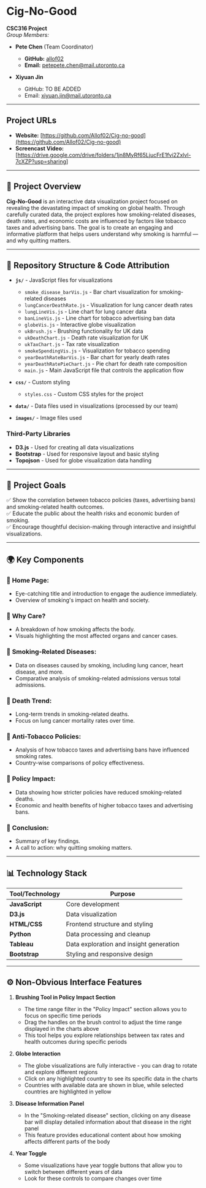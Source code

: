 # Cig-No-Good  
**CSC316 Project**  
_Group Members:_  
- **Pete Chen** (Team Coordinator)  
  - **GitHub:** [allof02](https://github.com/allof02)  
  - **Email:** [petepete.chen@mail.utoronto.ca](mailto:petepete.chen@mail.utoronto.ca)  

- **Xiyuan Jin**  
  - GitHub: TO BE ADDED  
  - Email: xiyuan.jin@mail.utoronto.ca  

---

## Project URLs
- **Website:** [https://github.com/Allof02/Cig-no-good](https://github.com/Allof02/Cig-no-good)
- **Screencast Video:** [https://drive.google.com/drive/folders/1jn8MyRf65LjucFrE1fvi2Zxlvl-7cXZP?usp=sharing]

---

## 📌 **Project Overview**  
**Cig-No-Good** is an interactive data visualization project focused on revealing the devastating impact of smoking on global health. Through carefully curated data, the project explores how smoking-related diseases, death rates, and economic costs are influenced by factors like tobacco taxes and advertising bans. The goal is to create an engaging and informative platform that helps users understand why smoking is harmful — and why quitting matters.  

---

## 📂 **Repository Structure & Code Attribution**

- **`js/`** - JavaScript files for visualizations
  - `smoke_disease_barVis.js` - Bar chart visualization for smoking-related diseases
  - `lungCancerDeathRate.js` - Visualization for lung cancer death rates
  - `lungLineVis.js` - Line chart for lung cancer data
  - `banLineVis.js` - Line chart for tobacco advertising ban data
  - `globeVis.js` - Interactive globe visualization
  - `ukBrush.js` - Brushing functionality for UK data
  - `ukDeathChart.js` - Death rate visualization for UK
  - `ukTaxChart.js` - Tax rate visualization
  - `smokeSpendingVis.js` - Visualization for tobacco spending
  - `yearDeathRateBarVis.js` - Bar chart for yearly death rates
  - `yearDeathRatePieChart.js` - Pie chart for death rate composition
  - `main.js` - Main JavaScript file that controls the application flow

- **`css/`** - Custom styling
  - `styles.css` - Custom CSS styles for the project

- **`data/`** - Data files used in visualizations (processed by our team)
- **`images/`** - Image files used

### Third-Party Libraries
- **D3.js** - Used for creating all data visualizations
- **Bootstrap** - Used for responsive layout and basic styling
- **Topojson** - Used for globe visualization data handling

---

## 🎯 **Project Goals**  
✅ Show the correlation between tobacco policies (taxes, advertising bans) and smoking-related health outcomes.  
✅ Educate the public about the health risks and economic burden of smoking.  
✅ Encourage thoughtful decision-making through interactive and insightful visualizations.  

---

## 🌍 **Key Components**  
### 🔹 **Home Page:**  
- Eye-catching title and introduction to engage the audience immediately.  
- Overview of smoking's impact on health and society.  

### 🔹 **Why Care?**  
- A breakdown of how smoking affects the body.  
- Visuals highlighting the most affected organs and cancer cases.  

### 🔹 **Smoking-Related Diseases:**  
- Data on diseases caused by smoking, including lung cancer, heart disease, and more.  
- Comparative analysis of smoking-related admissions versus total admissions.  

### 🔹 **Death Trend:**  
- Long-term trends in smoking-related deaths.  
- Focus on lung cancer mortality rates over time.  

### 🔹 **Anti-Tobacco Policies:**  
- Analysis of how tobacco taxes and advertising bans have influenced smoking rates.  
- Country-wise comparisons of policy effectiveness.  

### 🔹 **Policy Impact:**  
- Data showing how stricter policies have reduced smoking-related deaths.  
- Economic and health benefits of higher tobacco taxes and advertising bans.  

### 🔹 **Conclusion:**  
- Summary of key findings.  
- A call to action: why quitting smoking matters.  

---

## 📊 **Technology Stack**  
| Tool/Technology | Purpose |
|-----------------|---------|
| **JavaScript**   | Core development |
| **D3.js**        | Data visualization |
| **HTML/CSS**     | Frontend structure and styling |
| **Python**       | Data processing and cleanup |
| **Tableau**      | Data exploration and insight generation |
| **Bootstrap**    | Styling and responsive design |

---

## ⚙️ **Non-Obvious Interface Features**

1. **Brushing Tool in Policy Impact Section**
   - The time range filter in the "Policy Impact" section allows you to focus on specific time periods
   - Drag the handles on the brush control to adjust the time range displayed in the charts above
   - This tool helps you explore relationships between tax rates and health outcomes during specific periods

2. **Globe Interaction**
   - The globe visualizations are fully interactive - you can drag to rotate and explore different regions
   - Click on any highlighted country to see its specific data in the charts
   - Countries with available data are shown in blue, while selected countries are highlighted in yellow

3. **Disease Information Panel**
   - In the "Smoking-related disease" section, clicking on any disease bar will display detailed information about that disease in the right panel
   - This feature provides educational content about how smoking affects different parts of the body

4. **Year Toggle**
   - Some visualizations have year toggle buttons that allow you to switch between different years of data
   - Look for these controls to compare changes over time

